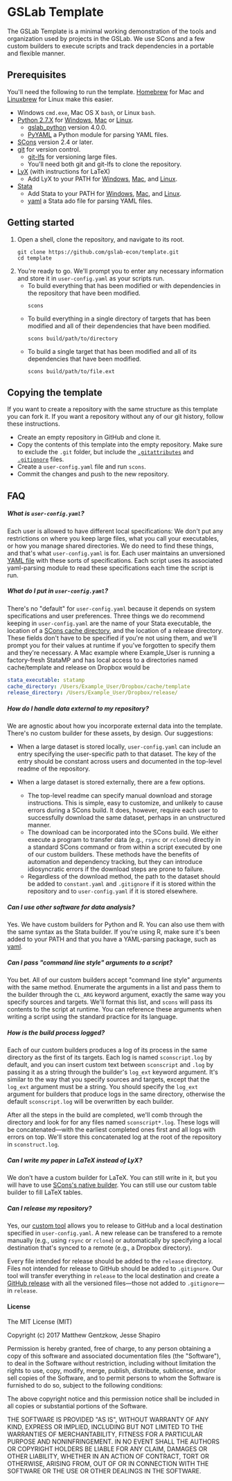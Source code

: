 # GSLab Template 

The GSLab Template is a minimal working demonstration of the tools and organization used by projects in the GSLab. We use SCons and a few custom builders to execute scripts and track dependencies in a portable and flexible manner.   

## Prerequisites

You'll need the following to run the template. [Homebrew](https://brew.sh/) for Mac and [Linuxbrew](http://linuxbrew.sh/) for Linux make this easier.   
* Windows `cmd.exe`, Mac OS X `bash`, or Linux `bash`. 
* [Python 2.7.X](https://wiki.python.org/moin/BeginnersGuide/Download) for [Windows](https://docs.python.org/2/using/windows.html), [Mac](https://docs.python.org/2/using/mac.html) or [Linux](https://docs.python.org/2/using/unix.html).
    * [gslab_python](https://github.com/gslab-econ/gslab_python) version 4.0.0.
    * [PyYAML](http://pyyaml.org/wiki/PyYAML) a Python module for parsing YAML files. 
* [SCons](http://scons.org/pages/download.html) version 2.4 or later.
* [git](https://git-scm.com/downloads) for version control.
    * [git-lfs](https://git-lfs.github.com/) for versioning large files. 
    * You'll need both git and git-lfs to clone the repository. 
* [LyX](https://www.lyx.org/Download) (with instructions for LaTeX) 
    * Add LyX to your PATH for [Windows](http://www.computerhope.com/issues/ch000549.htm), [Mac](http://hathaway.cc/post/69201163472/how-to-edit-your-path-environment-variables-on-mac), and [Linux](http://stackoverflow.com/questions/14637979/how-to-permanently-set-path-on-linux).
* [Stata](http://www.stata.com/)
    * Add Stata to your PATH for [Windows](http://www.computerhope.com/issues/ch000549.htm), [Mac](http://hathaway.cc/post/69201163472/how-to-edit-your-path-environment-variables-on-mac), and [Linux](http://stackoverflow.com/questions/14637979/how-to-permanently-set-path-on-linux).
    * [yaml](https://github.com/gslab-econ/stata-misc) a Stata ado file for parsing YAML files. 

## Getting started

1. Open a shell, clone the repository, and navigate to its root.
    ```
    git clone https://github.com/gslab-econ/template.git
    cd template
    ```
2. You're ready to go. We'll prompt you to enter any necessary information and store it in `user-config.yaml` as your scripts run. 
    * To build everything that has been modified or with dependencies in the repository that have been modified.
        ```
        scons
        ```
    * To build everything in a single directory of targets that has been modified and all of their dependencies that have been modified.
        ```
        scons build/path/to/directory
        ```
    * To build a single target that has been modified and all of its dependencies that have been modified.
        ```
        scons build/path/to/file.ext
        ```

## Copying the template

If you want to create a repository with the same structure as this template you can fork it. If you want a repository without any of our git history, follow these instructions. 
* Create an empty repository in GitHub and clone it. 
* Copy the contents of this template into the empty repository. Make sure to exclude the `.git` folder, but include the [`.gitattributes`](https://git-scm.com/docs/gitattributes) and [`.gitignore`](https://git-scm.com/docs/gitignore) files. 
* Create a `user-config.yaml` file and run `scons`. 
* Commit the changes and push to the new repository.

## FAQ 

##### What is `user-config.yaml`?

Each user is allowed to have different local specifications: We don't put any restrictions on where you keep large files, what you call your executables, or how you manage shared directories. We do need to find these things, and that's what `user-config.yaml` is for. Each user maintains an unversioned [YAML file](http://yaml.org/) with these sorts of specifications. Each script uses its associated yaml-parsing module to read these specifications each time the script is run. 

##### What do I put in `user-config.yaml`?

There's no "default" for `user-config.yaml` because it depends on system specifications and user preferences. Three things we do recommend keeping in `user-config.yaml` are the name of your Stata executable, the location of a [SCons cache directory](http://scons.org/doc/2.0.1/HTML/scons-user/c4213.html), and the location of a release directory. These fields don't have to be specified if you're not using them, and we'll prompt you for their values at runtime if you've forgotten to specify them and they're necessary. A Mac example where Example_User is running a factory-fresh StataMP and has local access to a directories named cache/template and release on Dropbox would be 

```YAML
stata_executable: statamp
cache_directory: /Users/Example_User/Dropbox/cache/template
release_directory: /Users/Example_User/Dropbox/release/
```

##### How do I handle data external to my repository?

We are agnostic about how you incorporate external data into the template. There's no custom builder for these assets, by design. Our suggestions:

* When a large dataset is stored locally, `user-config.yaml` can include an entry specifying the user-specific path to that dataset. The key of the entry should be constant across users and documented in the top-level readme of the repository.

* When a large dataset is stored externally, there are a few options. 
    * The top-level readme can specify manual download and storage instructions. This is simple, easy to customize, and unlikely to cause errors during a SCons build. It does, however, require each user to successfully download the same dataset, perhaps in an unstructured manner. 
    * The download can be incorporated into the SCons build. We either execute a program to transfer data (e.g., `rsync` or `rclone`) directly in a standard SCons command or from within a script executed by one of our custom builders. These methods have the benefits of automation and dependency tracking, but they can introduce idiosyncratic errors if the download steps are prone to failure.
    * Regardless of the download method, the path to the dataset should be added to `constant.yaml` and `.gitignore` if it is stored within the repository and to `user-config.yaml` if it is stored elsewhere. 

##### Can I use other software for data analysis?

Yes. We have custom builders for Python and R. You can also use them with the same syntax as the Stata builder. If you're using R, make sure it's been added to your PATH and that you have a YAML-parsing package, such as [yaml](https://cran.r-project.org/web/packages/yaml/yaml.pdf). 

##### Can I pass "command line style" arguments to a script?

You bet. All of our custom builders accept "command line style" arguments with the same method. Enumerate the arguments in a list and pass them to the builder through the `CL_ARG` keyword argument, exactly the same way you specify sources and targets. We'll format this list, and `scons` will pass its contents to the script at runtime. You can reference these arguments when writing a script using the standard practice for its language.

##### How is the build process logged?

Each of our custom builders produces a log of its process in the same directory as the first of its targets. Each log is named `sconscript.log` by default, and you can insert custom text between `sconscript` and `.log` by passing it as a string through the builder's `log_ext` keyword argument. It's similar to the way that you specify sources and targets, except that the `log_ext` argument must be a string. You should specify the `log_ext` argument for builders that produce logs in the same directory, otherwise the default `sconscript.log` will be overwritten by each builder.

After all the steps in the build are completed, we'll comb through the directory and look for for any files named `sconscript*.log`. These logs will be concatenated—with the earliest completed ones first and all logs with errors on top. We'll store this concatenated log at the root of the repository in `sconstruct.log`. 

##### Can I write my paper in LaTeX instead of LyX?

We don't have a custom builder for LaTeX. You can still write in it, but you will have to use [SCons's native builder](http://www.scons.org/doc/0.96.91/HTML/scons-user/a5334.html). You can still use our custom table builder to fill LaTeX tables. 

##### Can I release my repository?

Yes, our [custom tool](https://github.com/gslab-econ/gslab_python/tree/master/gslab_scons) allows you to release to GitHub and a local destination specified in `user-config.yaml`. A new release can be transfered to a remote manually (e.g., using `rsync` or `rclone`) or automatically by specifying a local destination that's synced to a remote (e.g., a Dropbox directory). 

Every file intended for release should be added to the `release` directory. Files not intended for release to GitHub should be added to `.gitignore`. Our tool will transfer everything in `release` to the local destination and create a [GitHub release](https://help.github.com/articles/creating-releases/) with all the versioned files—those not added to `.gitignore`—in `release`. 

#### License

The MIT License (MIT)

Copyright (c) 2017 Matthew Gentzkow, Jesse Shapiro

Permission is hereby granted, free of charge, to any person obtaining a copy of this software and associated documentation files (the "Software"), to deal in the Software without restriction, including without limitation the rights to use, copy, modify, merge, publish, distribute, sublicense, and/or sell copies of the Software, and to permit persons to whom the Software is furnished to do so, subject to the following conditions:

The above copyright notice and this permission notice shall be included in all copies or substantial portions of the Software.

THE SOFTWARE IS PROVIDED "AS IS", WITHOUT WARRANTY OF ANY KIND, EXPRESS OR IMPLIED, INCLUDING BUT NOT LIMITED TO THE WARRANTIES OF MERCHANTABILITY, FITNESS FOR A PARTICULAR PURPOSE AND NONINFRINGEMENT. IN NO EVENT SHALL THE AUTHORS OR COPYRIGHT HOLDERS BE LIABLE FOR ANY CLAIM, DAMAGES OR OTHER LIABILITY, WHETHER IN AN ACTION OF CONTRACT, TORT OR OTHERWISE, ARISING FROM, OUT OF OR IN CONNECTION WITH THE SOFTWARE OR THE USE OR OTHER DEALINGS IN THE SOFTWARE.
